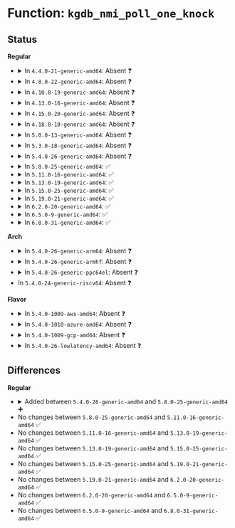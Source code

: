 # Function: <code>kgdb_nmi_poll_one_knock</code>

## Status
<b>Regular</b>
<ul>
<li>
<details>
<summary>In <code>4.4.0-21-generic-amd64</code>: Absent ❓</summary>

```json
{
  "name": "kgdb_nmi_poll_one_knock",
  "collision_type": "Unique Static",
  "inline_type": "Full",
  "funcs": [
    {
      "addr": 18446744071584155443,
      "name": "kgdb_nmi_poll_one_knock",
      "external": false,
      "loc": "drivers/tty/serial/kgdb_nmi.c:118",
      "file": "drivers/tty/serial/kgdb_nmi.c",
      "inline": "not declared, inlined",
      "caller_inline": [
        "drivers/tty/serial/kgdb_nmi.c:kgdb_nmi_poll_knock"
      ],
      "caller_func": []
    }
  ],
  "symbols": []
}
```
</details>
</li>
<li>
<details>
<summary>In <code>4.8.0-22-generic-amd64</code>: Absent ❓</summary>

```json
{
  "name": "kgdb_nmi_poll_one_knock",
  "collision_type": "Unique Static",
  "inline_type": "Full",
  "funcs": [
    {
      "addr": 18446744071584492707,
      "name": "kgdb_nmi_poll_one_knock",
      "external": false,
      "loc": "drivers/tty/serial/kgdb_nmi.c:118",
      "file": "drivers/tty/serial/kgdb_nmi.c",
      "inline": "not declared, inlined",
      "caller_inline": [
        "drivers/tty/serial/kgdb_nmi.c:kgdb_nmi_poll_knock"
      ],
      "caller_func": []
    }
  ],
  "symbols": []
}
```
</details>
</li>
<li>
<details>
<summary>In <code>4.10.0-19-generic-amd64</code>: Absent ❓</summary>

```json
{
  "name": "kgdb_nmi_poll_one_knock",
  "collision_type": "Unique Static",
  "inline_type": "Full",
  "funcs": [
    {
      "addr": 18446744071584674835,
      "name": "kgdb_nmi_poll_one_knock",
      "external": false,
      "loc": "drivers/tty/serial/kgdb_nmi.c:118",
      "file": "drivers/tty/serial/kgdb_nmi.c",
      "inline": "not declared, inlined",
      "caller_inline": [
        "drivers/tty/serial/kgdb_nmi.c:kgdb_nmi_poll_knock"
      ],
      "caller_func": []
    }
  ],
  "symbols": []
}
```
</details>
</li>
<li>
<details>
<summary>In <code>4.13.0-16-generic-amd64</code>: Absent ❓</summary>

```json
{
  "name": "kgdb_nmi_poll_one_knock",
  "collision_type": "Unique Static",
  "inline_type": "Full",
  "funcs": [
    {
      "addr": 18446744071584756931,
      "name": "kgdb_nmi_poll_one_knock",
      "external": false,
      "loc": "drivers/tty/serial/kgdb_nmi.c:118",
      "file": "drivers/tty/serial/kgdb_nmi.c",
      "inline": "not declared, inlined",
      "caller_inline": [
        "drivers/tty/serial/kgdb_nmi.c:kgdb_nmi_poll_knock"
      ],
      "caller_func": []
    }
  ],
  "symbols": []
}
```
</details>
</li>
<li>
<details>
<summary>In <code>4.15.0-20-generic-amd64</code>: Absent ❓</summary>

```json
{
  "name": "kgdb_nmi_poll_one_knock",
  "collision_type": "Unique Static",
  "inline_type": "Full",
  "funcs": [
    {
      "addr": 18446744071585172467,
      "name": "kgdb_nmi_poll_one_knock",
      "external": false,
      "loc": "drivers/tty/serial/kgdb_nmi.c:115",
      "file": "drivers/tty/serial/kgdb_nmi.c",
      "inline": "not declared, inlined",
      "caller_inline": [
        "drivers/tty/serial/kgdb_nmi.c:kgdb_nmi_poll_knock"
      ],
      "caller_func": []
    }
  ],
  "symbols": []
}
```
</details>
</li>
<li>
<details>
<summary>In <code>4.18.0-10-generic-amd64</code>: Absent ❓</summary>

```json
{
  "name": "kgdb_nmi_poll_one_knock",
  "collision_type": "Unique Static",
  "inline_type": "Full",
  "funcs": [
    {
      "addr": 18446744071585407688,
      "name": "kgdb_nmi_poll_one_knock",
      "external": false,
      "loc": "drivers/tty/serial/kgdb_nmi.c:115",
      "file": "drivers/tty/serial/kgdb_nmi.c",
      "inline": "not declared, inlined",
      "caller_inline": [
        "drivers/tty/serial/kgdb_nmi.c:kgdb_nmi_poll_knock"
      ],
      "caller_func": []
    }
  ],
  "symbols": []
}
```
</details>
</li>
<li>
<details>
<summary>In <code>5.0.0-13-generic-amd64</code>: Absent ❓</summary>

```json
{
  "name": "kgdb_nmi_poll_one_knock",
  "collision_type": "Unique Static",
  "inline_type": "Full",
  "funcs": [
    {
      "addr": 18446744071585530920,
      "name": "kgdb_nmi_poll_one_knock",
      "external": false,
      "loc": "drivers/tty/serial/kgdb_nmi.c:115",
      "file": "drivers/tty/serial/kgdb_nmi.c",
      "inline": "not declared, inlined",
      "caller_inline": [
        "drivers/tty/serial/kgdb_nmi.c:kgdb_nmi_poll_knock"
      ],
      "caller_func": []
    }
  ],
  "symbols": []
}
```
</details>
</li>
<li>
<details>
<summary>In <code>5.3.0-18-generic-amd64</code>: Absent ❓</summary>

```json
{
  "name": "kgdb_nmi_poll_one_knock",
  "collision_type": "Unique Static",
  "inline_type": "Full",
  "funcs": [
    {
      "addr": 18446744071585750982,
      "name": "kgdb_nmi_poll_one_knock",
      "external": false,
      "loc": "drivers/tty/serial/kgdb_nmi.c:115",
      "file": "drivers/tty/serial/kgdb_nmi.c",
      "inline": "not declared, inlined",
      "caller_inline": [
        "drivers/tty/serial/kgdb_nmi.c:kgdb_nmi_poll_knock"
      ],
      "caller_func": []
    }
  ],
  "symbols": []
}
```
</details>
</li>
<li>
<details>
<summary>In <code>5.4.0-26-generic-amd64</code>: Absent ❓</summary>

```json
{
  "name": "kgdb_nmi_poll_one_knock",
  "collision_type": "Unique Static",
  "inline_type": "Full",
  "funcs": [
    {
      "addr": 18446744071585893206,
      "name": "kgdb_nmi_poll_one_knock",
      "external": false,
      "loc": "drivers/tty/serial/kgdb_nmi.c:115",
      "file": "drivers/tty/serial/kgdb_nmi.c",
      "inline": "not declared, inlined",
      "caller_inline": [
        "drivers/tty/serial/kgdb_nmi.c:kgdb_nmi_poll_knock"
      ],
      "caller_func": []
    }
  ],
  "symbols": []
}
```
</details>
</li>
<li>
<details>
<summary>In <code>5.8.0-25-generic-amd64</code>: ✅</summary>

```c
int kgdb_nmi_poll_one_knock()
```

```json
{
  "name": "kgdb_nmi_poll_one_knock",
  "collision_type": "Unique Static",
  "inline_type": "No",
  "funcs": [
    {
      "addr": 18446744071586629488,
      "name": "kgdb_nmi_poll_one_knock",
      "external": false,
      "loc": "drivers/tty/serial/kgdb_nmi.c:115",
      "file": "drivers/tty/serial/kgdb_nmi.c",
      "inline": "seen, unknown",
      "caller_inline": [],
      "caller_func": [
        "drivers/tty/serial/kgdb_nmi.c:kgdb_nmi_poll_knock"
      ]
    }
  ],
  "symbols": [
    {
      "addr": 18446744071586629488,
      "name": "kgdb_nmi_poll_one_knock",
      "section": ".text",
      "bind": "STB_LOCAL",
      "size": 397
    }
  ]
}
```
</details>
</li>
<li>
<details>
<summary>In <code>5.11.0-16-generic-amd64</code>: ✅</summary>

```c
int kgdb_nmi_poll_one_knock()
```

```json
{
  "name": "kgdb_nmi_poll_one_knock",
  "collision_type": "Unique Static",
  "inline_type": "No",
  "funcs": [
    {
      "addr": 18446744071586738736,
      "name": "kgdb_nmi_poll_one_knock",
      "external": false,
      "loc": "drivers/tty/serial/kgdb_nmi.c:115",
      "file": "drivers/tty/serial/kgdb_nmi.c",
      "inline": "seen, unknown",
      "caller_inline": [],
      "caller_func": [
        "drivers/tty/serial/kgdb_nmi.c:kgdb_nmi_poll_knock"
      ]
    }
  ],
  "symbols": [
    {
      "addr": 18446744071586738736,
      "name": "kgdb_nmi_poll_one_knock",
      "section": ".text",
      "bind": "STB_LOCAL",
      "size": 397
    }
  ]
}
```
</details>
</li>
<li>
<details>
<summary>In <code>5.13.0-19-generic-amd64</code>: ✅</summary>

```c
int kgdb_nmi_poll_one_knock()
```

```json
{
  "name": "kgdb_nmi_poll_one_knock",
  "collision_type": "Unique Static",
  "inline_type": "No",
  "funcs": [
    {
      "addr": 18446744071586622368,
      "name": "kgdb_nmi_poll_one_knock",
      "external": false,
      "loc": "drivers/tty/serial/kgdb_nmi.c:115",
      "file": "drivers/tty/serial/kgdb_nmi.c",
      "inline": "seen, unknown",
      "caller_inline": [],
      "caller_func": [
        "drivers/tty/serial/kgdb_nmi.c:kgdb_nmi_poll_knock"
      ]
    }
  ],
  "symbols": [
    {
      "addr": 18446744071586622368,
      "name": "kgdb_nmi_poll_one_knock",
      "section": ".text",
      "bind": "STB_LOCAL",
      "size": 397
    }
  ]
}
```
</details>
</li>
<li>
<details>
<summary>In <code>5.15.0-25-generic-amd64</code>: ✅</summary>

```c
int kgdb_nmi_poll_one_knock()
```

```json
{
  "name": "kgdb_nmi_poll_one_knock",
  "collision_type": "Unique Static",
  "inline_type": "No",
  "funcs": [
    {
      "addr": 18446744071587168880,
      "name": "kgdb_nmi_poll_one_knock",
      "external": false,
      "loc": "drivers/tty/serial/kgdb_nmi.c:115",
      "file": "drivers/tty/serial/kgdb_nmi.c",
      "inline": "seen, unknown",
      "caller_inline": [],
      "caller_func": [
        "drivers/tty/serial/kgdb_nmi.c:kgdb_nmi_poll_knock"
      ]
    }
  ],
  "symbols": [
    {
      "addr": 18446744071587168880,
      "name": "kgdb_nmi_poll_one_knock",
      "section": ".text",
      "bind": "STB_LOCAL",
      "size": 397
    }
  ]
}
```
</details>
</li>
<li>
<details>
<summary>In <code>5.19.0-21-generic-amd64</code>: ✅</summary>

```c
int kgdb_nmi_poll_one_knock()
```

```json
{
  "name": "kgdb_nmi_poll_one_knock",
  "collision_type": "Unique Static",
  "inline_type": "No",
  "funcs": [
    {
      "addr": 18446744071588480592,
      "name": "kgdb_nmi_poll_one_knock",
      "external": false,
      "loc": "drivers/tty/serial/kgdb_nmi.c:115",
      "file": "drivers/tty/serial/kgdb_nmi.c",
      "inline": "seen, unknown",
      "caller_inline": [],
      "caller_func": [
        "drivers/tty/serial/kgdb_nmi.c:kgdb_nmi_poll_knock"
      ]
    }
  ],
  "symbols": [
    {
      "addr": 18446744071588480592,
      "name": "kgdb_nmi_poll_one_knock",
      "section": ".text",
      "bind": "STB_LOCAL",
      "size": 385
    }
  ]
}
```
</details>
</li>
<li>
<details>
<summary>In <code>6.2.0-20-generic-amd64</code>: ✅</summary>

```c
int kgdb_nmi_poll_one_knock()
```

```json
{
  "name": "kgdb_nmi_poll_one_knock",
  "collision_type": "Unique Static",
  "inline_type": "No",
  "funcs": [
    {
      "addr": 18446744071589915424,
      "name": "kgdb_nmi_poll_one_knock",
      "external": false,
      "loc": "drivers/tty/serial/kgdb_nmi.c:115",
      "file": "drivers/tty/serial/kgdb_nmi.c",
      "inline": "seen, unknown",
      "caller_inline": [],
      "caller_func": [
        "drivers/tty/serial/kgdb_nmi.c:kgdb_nmi_poll_knock"
      ]
    }
  ],
  "symbols": [
    {
      "addr": 18446744071589915424,
      "name": "kgdb_nmi_poll_one_knock",
      "section": ".text",
      "bind": "STB_LOCAL",
      "size": 385
    }
  ]
}
```
</details>
</li>
<li>
<details>
<summary>In <code>6.5.0-9-generic-amd64</code>: ✅</summary>

```c
int kgdb_nmi_poll_one_knock()
```

```json
{
  "name": "kgdb_nmi_poll_one_knock",
  "collision_type": "Unique Static",
  "inline_type": "No",
  "funcs": [
    {
      "addr": 18446744071590224592,
      "name": "kgdb_nmi_poll_one_knock",
      "external": false,
      "loc": "drivers/tty/serial/kgdb_nmi.c:115",
      "file": "drivers/tty/serial/kgdb_nmi.c",
      "inline": "seen, unknown",
      "caller_inline": [],
      "caller_func": [
        "drivers/tty/serial/kgdb_nmi.c:kgdb_nmi_poll_knock"
      ]
    }
  ],
  "symbols": [
    {
      "addr": 18446744071590224592,
      "name": "kgdb_nmi_poll_one_knock",
      "section": ".text",
      "bind": "STB_LOCAL",
      "size": 385
    }
  ]
}
```
</details>
</li>
<li>
<details>
<summary>In <code>6.8.0-31-generic-amd64</code>: ✅</summary>

```c
int kgdb_nmi_poll_one_knock()
```

```json
{
  "name": "kgdb_nmi_poll_one_knock",
  "collision_type": "Unique Static",
  "inline_type": "No",
  "funcs": [
    {
      "addr": 18446744071590565328,
      "name": "kgdb_nmi_poll_one_knock",
      "external": false,
      "loc": "drivers/tty/serial/kgdb_nmi.c:115",
      "file": "drivers/tty/serial/kgdb_nmi.c",
      "inline": "seen, unknown",
      "caller_inline": [],
      "caller_func": [
        "drivers/tty/serial/kgdb_nmi.c:kgdb_nmi_poll_knock"
      ]
    }
  ],
  "symbols": [
    {
      "addr": 18446744071590565328,
      "name": "kgdb_nmi_poll_one_knock",
      "section": ".text",
      "bind": "STB_LOCAL",
      "size": 385
    }
  ]
}
```
</details>
</li>
</ul>
<b>Arch</b>
<ul>
<li>
<details>
<summary>In <code>5.4.0-26-generic-arm64</code>: Absent ❓</summary>

```json
{
  "name": "kgdb_nmi_poll_one_knock",
  "collision_type": "Unique Static",
  "inline_type": "Full",
  "funcs": [
    {
      "addr": 18446603336498710312,
      "name": "kgdb_nmi_poll_one_knock",
      "external": false,
      "loc": "drivers/tty/serial/kgdb_nmi.c:115",
      "file": "drivers/tty/serial/kgdb_nmi.c",
      "inline": "not declared, inlined",
      "caller_inline": [
        "drivers/tty/serial/kgdb_nmi.c:kgdb_nmi_poll_knock"
      ],
      "caller_func": []
    }
  ],
  "symbols": []
}
```
</details>
</li>
<li>
<details>
<summary>In <code>5.4.0-26-generic-armhf</code>: Absent ❓</summary>

```json
{
  "name": "kgdb_nmi_poll_one_knock",
  "collision_type": "Unique Static",
  "inline_type": "Full",
  "funcs": [
    {
      "addr": 3231338844,
      "name": "kgdb_nmi_poll_one_knock",
      "external": false,
      "loc": "drivers/tty/serial/kgdb_nmi.c:115",
      "file": "drivers/tty/serial/kgdb_nmi.c",
      "inline": "not declared, inlined",
      "caller_inline": [
        "drivers/tty/serial/kgdb_nmi.c:kgdb_nmi_poll_knock"
      ],
      "caller_func": []
    }
  ],
  "symbols": []
}
```
</details>
</li>
<li>
<details>
<summary>In <code>5.4.0-26-generic-ppc64el</code>: Absent ❓</summary>

```json
{
  "name": "kgdb_nmi_poll_one_knock",
  "collision_type": "Unique Static",
  "inline_type": "Full",
  "funcs": [
    {
      "addr": 13835058055291860572,
      "name": "kgdb_nmi_poll_one_knock",
      "external": false,
      "loc": "drivers/tty/serial/kgdb_nmi.c:115",
      "file": "drivers/tty/serial/kgdb_nmi.c",
      "inline": "not declared, inlined",
      "caller_inline": [
        "drivers/tty/serial/kgdb_nmi.c:kgdb_nmi_poll_knock"
      ],
      "caller_func": []
    }
  ],
  "symbols": []
}
```
</details>
</li>
<li>
In <code>5.4.0-24-generic-riscv64</code>: Absent ❓
</li>
</ul>
<b>Flavor</b>
<ul>
<li>
<details>
<summary>In <code>5.4.0-1009-aws-amd64</code>: Absent ❓</summary>

```json
{
  "name": "kgdb_nmi_poll_one_knock",
  "collision_type": "Unique Static",
  "inline_type": "Full",
  "funcs": [
    {
      "addr": 18446744071585654198,
      "name": "kgdb_nmi_poll_one_knock",
      "external": false,
      "loc": "drivers/tty/serial/kgdb_nmi.c:115",
      "file": "drivers/tty/serial/kgdb_nmi.c",
      "inline": "not declared, inlined",
      "caller_inline": [
        "drivers/tty/serial/kgdb_nmi.c:kgdb_nmi_poll_knock"
      ],
      "caller_func": []
    }
  ],
  "symbols": []
}
```
</details>
</li>
<li>
<details>
<summary>In <code>5.4.0-1010-azure-amd64</code>: Absent ❓</summary>

```json
{
  "name": "kgdb_nmi_poll_one_knock",
  "collision_type": "Unique Static",
  "inline_type": "Full",
  "funcs": [
    {
      "addr": 18446744071585519270,
      "name": "kgdb_nmi_poll_one_knock",
      "external": false,
      "loc": "drivers/tty/serial/kgdb_nmi.c:115",
      "file": "drivers/tty/serial/kgdb_nmi.c",
      "inline": "not declared, inlined",
      "caller_inline": [
        "drivers/tty/serial/kgdb_nmi.c:kgdb_nmi_poll_knock"
      ],
      "caller_func": []
    }
  ],
  "symbols": []
}
```
</details>
</li>
<li>
<details>
<summary>In <code>5.4.0-1009-gcp-amd64</code>: Absent ❓</summary>

```json
{
  "name": "kgdb_nmi_poll_one_knock",
  "collision_type": "Unique Static",
  "inline_type": "Full",
  "funcs": [
    {
      "addr": 18446744071585843606,
      "name": "kgdb_nmi_poll_one_knock",
      "external": false,
      "loc": "drivers/tty/serial/kgdb_nmi.c:115",
      "file": "drivers/tty/serial/kgdb_nmi.c",
      "inline": "not declared, inlined",
      "caller_inline": [
        "drivers/tty/serial/kgdb_nmi.c:kgdb_nmi_poll_knock"
      ],
      "caller_func": []
    }
  ],
  "symbols": []
}
```
</details>
</li>
<li>
<details>
<summary>In <code>5.4.0-26-lowlatency-amd64</code>: Absent ❓</summary>

```json
{
  "name": "kgdb_nmi_poll_one_knock",
  "collision_type": "Unique Static",
  "inline_type": "Full",
  "funcs": [
    {
      "addr": 18446744071585951222,
      "name": "kgdb_nmi_poll_one_knock",
      "external": false,
      "loc": "drivers/tty/serial/kgdb_nmi.c:115",
      "file": "drivers/tty/serial/kgdb_nmi.c",
      "inline": "not declared, inlined",
      "caller_inline": [
        "drivers/tty/serial/kgdb_nmi.c:kgdb_nmi_poll_knock"
      ],
      "caller_func": []
    }
  ],
  "symbols": []
}
```
</details>
</li>
</ul>

## Differences
<b>Regular</b>
<ul>
<li>
<details>
<summary>Added between <code>5.4.0-26-generic-amd64</code> and <code>5.8.0-25-generic-amd64</code> ➕</summary>

```c
int kgdb_nmi_poll_one_knock()
```
</details>
</li>
<li>
No changes between <code>5.8.0-25-generic-amd64</code> and <code>5.11.0-16-generic-amd64</code> ✅
</li>
<li>
No changes between <code>5.11.0-16-generic-amd64</code> and <code>5.13.0-19-generic-amd64</code> ✅
</li>
<li>
No changes between <code>5.13.0-19-generic-amd64</code> and <code>5.15.0-25-generic-amd64</code> ✅
</li>
<li>
No changes between <code>5.15.0-25-generic-amd64</code> and <code>5.19.0-21-generic-amd64</code> ✅
</li>
<li>
No changes between <code>5.19.0-21-generic-amd64</code> and <code>6.2.0-20-generic-amd64</code> ✅
</li>
<li>
No changes between <code>6.2.0-20-generic-amd64</code> and <code>6.5.0-9-generic-amd64</code> ✅
</li>
<li>
No changes between <code>6.5.0-9-generic-amd64</code> and <code>6.8.0-31-generic-amd64</code> ✅
</li>
</ul>
